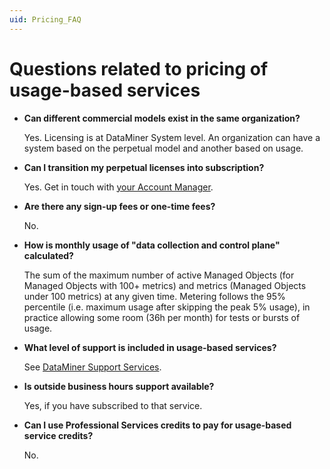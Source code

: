 ```yaml
---
uid: Pricing_FAQ
---
```


# Questions related to pricing of usage-based services

- **Can different commercial models exist in the same organization?**

  Yes. Licensing is at DataMiner System level. An organization can have a system based on the perpetual model and another based on usage.

- **Can I transition my perpetual licenses into subscription?**

  Yes. Get in touch with [your Account Manager](https://community.dataminer.services/get-in-touch/sales-team/).

- **Are there any sign-up fees or one-time fees?**

  No.

- **How is monthly usage of "data collection and control plane" calculated?**

  The sum of the maximum number of active Managed Objects (for Managed Objects with 100+ metrics) and metrics (Managed Objects under 100 metrics) at any given time. Metering follows the 95% percentile (i.e. maximum usage after skipping the peak 5% usage), in practice allowing some room (36h per month) for tests or bursts of usage.

- **What level of support is included in usage-based services?**

  See [DataMiner Support Services](xref:Overview_Support_DMS_M_and_S).

- **Is outside business hours support available?**

  Yes, if you have subscribed to that service.

- **Can I use Professional Services credits to pay for usage-based service credits?**

  No.
